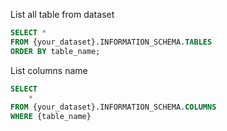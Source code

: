
List all table from dataset
```sql
SELECT *
FROM {your_dataset}.INFORMATION_SCHEMA.TABLES
ORDER BY table_name;
```


List columns name 
```sql
SELECT 
    *
FROM {your_dataset}.INFORMATION_SCHEMA.COLUMNS
WHERE {table_name}
```
